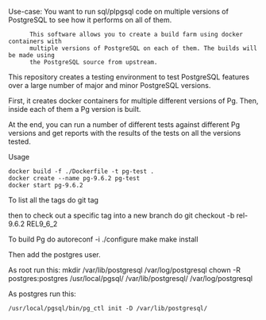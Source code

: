 Use-case: You want to run sql/plpgsql code on multiple versions of PostgreSQL to see
          how it performs on all of them.
          
          This software allows you to create a build farm using docker containers with
          multiple versions of PostgreSQL on each of them. The builds will be made using
          the PostgreSQL source from upstream.

This repository creates a testing environment to test PostgreSQL features over
a large number of major and minor PostgreSQL versions.

First, it creates docker containers for multiple different versions of Pg.
Then, inside each of them a Pg version is built.

At the end, you can run a number of different tests against different Pg versions
and get reports with the results of the tests on all the versions tested.

Usage

    docker build -f ./Dockerfile -t pg-test .
    docker create --name pg-9.6.2 pg-test
    docker start pg-9.6.2

To list all the tags do 
    git tag

then to check out a specific tag into a new branch do
    git checkout -b rel-9.6.2 REL9_6_2

To build Pg do
    autoreconf -i
    ./configure
    make
    make install

Then add the postgres user.

As root run this:
    mkdir /var/lib/postgresql /var/log/postgresql
    chown -R postgres:postgres /usr/local/pgsql/ /var/lib/postgresql/ /var/log/postgresql

As postgres run this:

    /usr/local/pgsql/bin/pg_ctl init -D /var/lib/postgresql/


